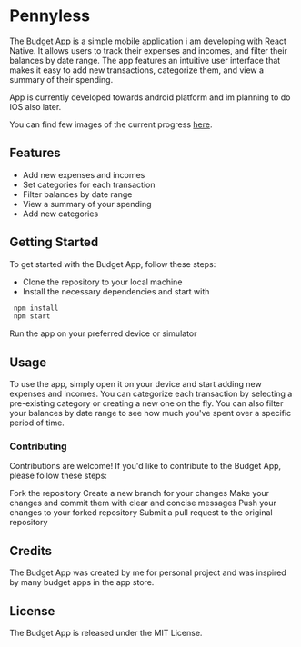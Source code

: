 # Pennyless
The Budget App is a simple mobile application i am developing with React Native. It allows users to track their expenses and incomes, and filter their balances by date range. The app features an intuitive user interface that makes it easy to add new transactions, categorize them, and view a summary of their spending. 

App is currently developed towards android platform and im planning to do IOS also later. 

You can find few images of the current progress [here](https://github.com/Petrikur/Pennyless/tree/main/images).

## Features
- Add new expenses and incomes
- Set categories for each transaction
- Filter balances by date range
- View a summary of your spending
- Add new categories

## Getting Started

To get started with the Budget App, follow these steps:

- Clone the repository to your local machine
- Install the necessary dependencies and start with  
```bash
 npm install
 npm start
 ```
Run the app on your preferred device or simulator

## Usage
To use the app, simply open it on your device and start adding new expenses and incomes. You can categorize each transaction by selecting a pre-existing category or creating a new one on the fly. You can also filter your balances by date range to see how much you've spent over a specific period of time.

### Contributing
Contributions are welcome! If you'd like to contribute to the Budget App, please follow these steps:

Fork the repository
Create a new branch for your changes
Make your changes and commit them with clear and concise messages
Push your changes to your forked repository
Submit a pull request to the original repository
## Credits
The Budget App was created by me for personal project and was inspired by many budget apps in the app store.

## License
The Budget App is released under the MIT License.